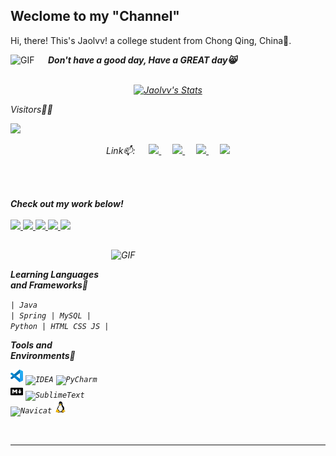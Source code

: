 ## Weclome to my "Channel"

Hi, there! This's Jaolvv! a college student from Chong Qing, China🐉.

<img align="left" alt="GIF" src="https://media.giphy.com/media/LnQjpWaON8nhr21vNW/giphy.gif" width="60" title="Say HI"> 
<em><b> Don't have a good day, Have a GREAT day😸</b>

<br>
<br>

<!--
**Jaolvv/Jaolvv** is a ✨ _special_ ✨ repository because its `README.md` (this file) appears on your GitHub profile.

Here are some ideas to get you started:

- 🔭 I’m currently working on ...
- 🌱 I’m currently learning ...
- 👯 I’m looking to collaborate on ...
- 🤔 I’m looking for help with ...
- 💬 Ask me about ...
- 📫 How to reach me: ...
- 😄 Pronouns: ...
- ⚡ Fun fact: ...
-->

<p align="center">
  <a href="https://github.com/Jaolvv" class="rich-diff-level-one">
    <img src="https://github-readme-stats.vercel.app/api?username=Jaolvv" alt="Jaolvv's Stats" >
  </a>
</p>
  
<p>
Visitors👨‍💻
</p>

![]( https://gv.halberd.cn/Jaolvv?theme=stroke-fill&active=3200ff&deactive=f1f1f1&len=6&speed=40&size=35&space=3&tail=0)

<p align="center">
  Link📫:
  &emsp;
  <a href="https://space.bilibili.com/49814220" target="_blank" alt="Bilibili" title="Bilibili">
    <img src="https://user-images.githubusercontent.com/29084184/129467562-a754907c-c128-40d0-80ad-86e89bdda3d6.png" width="30px"/>
  </a> 
  &emsp;
  <a href= "https://www.cnblogs.com/jaolvv" target="_blank" alt="Blogs" title="Blogs">
    <img src="https://pic.cnblogs.com/avatar/2348386/20210406171747.png" width="28px"/>
  </a>
  &emsp;
  <a href="https://open.spotify.com/user/5s3g5cbs053l6yo3ziv2m3sd9" target="_blank" alt="Spotify" title="Spotify">
    <img src="https://images.cnblogs.com/cnblogs_com/blogs/679311/galleries/1963189/o_211210160250_2111624.png" width="26px"/>
  </a>
  &emsp;
  <a href="https://gitee.com/jaolvv" target="_blank" alt="gitee" title="gitee">
    <img src="https://images.cnblogs.com/cnblogs_com/blogs/679311/galleries/1963189/o_211210160842_9357cf7a0529738c587b.png" width="26px"/>
  </a>
  
  <br><br>
  
  <strong>Check out my work below!</strong>
  <br><br>
  <a href="https://github.com/Jaolvv">
    <img src="https://badges.pufler.dev/visits/Jaolvv/Jaolvv?style=flat-square&color=black&logo=github">
  </a>
  <a href="https://github.com/Jaolvv">
    <img src="https://badges.pufler.dev/years/Jaolvv?style=flat-square&color=black&logo=github">
  </a>
  <a href="https://github.com/Jaolvv?tab=repositories">
    <img src="https://badges.pufler.dev/repos/Jaolvv?style=flat-square&color=black&logo=github">
  </a>
  <a href="https://gist.github.com/Jaolvv">
    <img src="https://badges.pufler.dev/gists/Jaolvv?style=flat-square&color=black&logo=github">
  </a>
  <a href="https://github.com/Jaolvv">
    <img src="https://badges.pufler.dev/commits/monthly/Jaolvv?style=flat-square&color=black&logo=github">
  </a>
</p>

<h2></h2>

<img align="right" alt="GIF" src="https://github.com/abhisheknaiidu/abhisheknaiidu/blob/master/code.gif?raw=true" width="343" height="220" title="Do what you like, and do it best!"> &nbsp;&nbsp;&nbsp;&nbsp;

**Learning Languages and Frameworks**🌱
  <code><p>| Java | Spring | MySQL | Python | HTML CSS JS |</p></code>


**Tools and Environments**🌱

<code><img height="20" src="https://raw.githubusercontent.com/github/explore/80688e429a7d4ef2fca1e82350fe8e3517d3494d/topics/visual-studio-code/visual-studio-code.png" alt="VSCode" title="VSCode"></code>
<code><img height="20" src="https://images.cnblogs.com/cnblogs_com/blogs/679311/galleries/1963189/o_211210163420_IntelliJ_IDEA_Icon.svg.png" alt="IDEA" title="IDEA"></code>
<code><img height="20" src="https://images.nowcoder.com/images/20180629/0_1530258305740_67F7BB46DE9FC78164CA628F2CE05C37" alt="PyCharm" title="PyCharm"></code>
<code><img height="20" src="https://raw.githubusercontent.com/github/explore/80688e429a7d4ef2fca1e82350fe8e3517d3494d/topics/markdown/markdown.png" alt="Markdown" title="MarkDown"></code>
<code><img height="20" src="https://images.cnblogs.com/cnblogs_com/blogs/679311/galleries/1963189/o_211210163448_sublime-in-vscode.png" alt="SublimeText" title="SublimeText"></code>
<code><img height="20" src="https://images.cnblogs.com/cnblogs_com/blogs/679311/galleries/1963189/o_211210163437_navicat-icon.png" alt="Navicat" title="Navicat"></code>
<code><img height="20" src="https://raw.githubusercontent.com/github/explore/80688e429a7d4ef2fca1e82350fe8e3517d3494d/topics/linux/linux.png" alt="Linux" title="Linux"></code>

<br>

---
